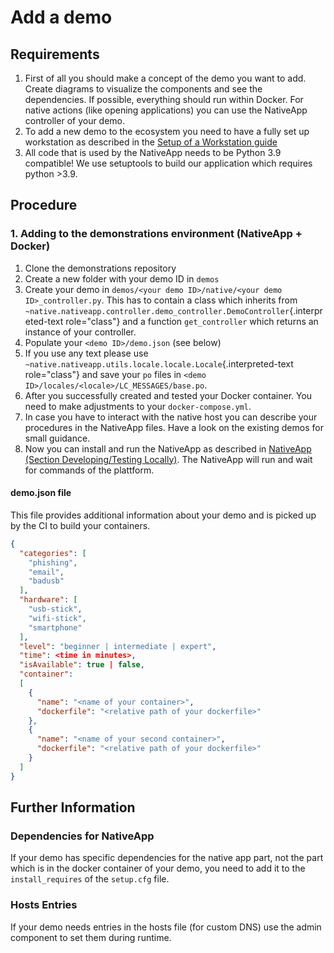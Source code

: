 # Add a demo

## Requirements

1.  First of all you should make a concept of the demo you want to add.
    Create diagrams to visualize the components and see the
    dependencies. If possible, everything should run within Docker. For
    native actions (like opening applications) you can use the NativeApp
    controller of your demo.
2.  To add a new demo to the ecosystem you need to have a fully set up
    workstation as described in the [Setup of a Workstation
    guide](setup/client_setup.html)
3.  All code that is used by the NativeApp needs to be Python 3.9
    compatible! We use setuptools to build our application which
    requires python \>3.9.

## Procedure

### 1. Adding to the demonstrations environment (NativeApp + Docker)

1.  Clone the demonstrations repository
2.  Create a new folder with your demo ID in `demos`
3.  Create your demo in
    `demos/<your demo ID>/native/<your demo ID>_controller.py`. This has
    to contain a class which inherits from
    `~native.nativeapp.controller.demo_controller.DemoController`{.interpreted-text
    role="class"} and a function `get_controller` which returns an
    instance of your controller.
4.  Populate your `<demo ID>/demo.json` (see below)
5.  If you use any text please use
    `~native.nativeapp.utils.locale.locale.Locale`{.interpreted-text
    role="class"} and save your `po` files in
    `<demo ID>/locales/<locale>/LC_MESSAGES/base.po`.
6.  After you successfully created and tested your Docker container. You
    need to make adjustments to your `docker-compose.yml`.
7.  In case you have to interact with the native host you can describe
    your procedures in the NativeApp files. Have a look on the existing
    demos for small guidance.
8.  Now you can install and run the NativeApp as described in [NativeApp
    (Section Developing/Testing
    Locally)](nativeapp.html#debugging-and-testing-locally). The
    NativeApp will run and wait for commands of the plattform.

#### demo.json file

This file provides additional information about your demo and is picked
up by the CI to build your containers.

``` json
{
  "categories": [
    "phishing",
    "email",
    "badusb"
  ],
  "hardware": [
    "usb-stick",
    "wifi-stick",
    "smartphone"
  ],
  "level": "beginner | intermediate | expert",
  "time": <time in minutes>,
  "isAvailable": true | false,
  "container":
  [
    {
      "name": "<name of your container>",
      "dockerfile": "<relative path of your dockerfile>"
    },
    {
      "name": "<name of your second container>",
      "dockerfile": "<relative path of your dockerfile>"
    }
  ]
}
```

## Further Information

### Dependencies for NativeApp

If your demo has specific dependencies for the native app part, not the
part which is in the docker container of your demo, you need to add it
to the `install_requires` of the `setup.cfg` file.

### Hosts Entries

If your demo needs entries in the hosts file (for custom DNS) use the
admin component to set them during runtime.
